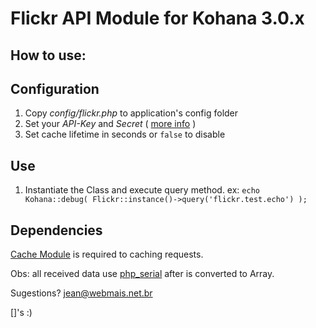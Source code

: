 Flickr API Module for Kohana 3.0.x
===================================

How to use:
-----------
Configuration
--------------
1.  Copy _config/flickr.php_ to application's config folder
2.  Set your _API-Key_ and _Secret_ ( [more info](http://www.flickr.com/services/api/keys/) )
3.  Set cache lifetime in seconds or `false` to disable

Use
----
1.  Instantiate the Class and execute query method. ex: `echo Kohana::debug( Flickr::instance()->query('flickr.test.echo') );`

Dependencies
-------------
[Cache Module](http://github.com/kohana/cache) is required to caching requests.


Obs: all received data use [php_serial](http://www.flickr.com/services/api/response.php.html) after is converted to Array.

Sugestions? jean@webmais.net.br

[]'s :)
